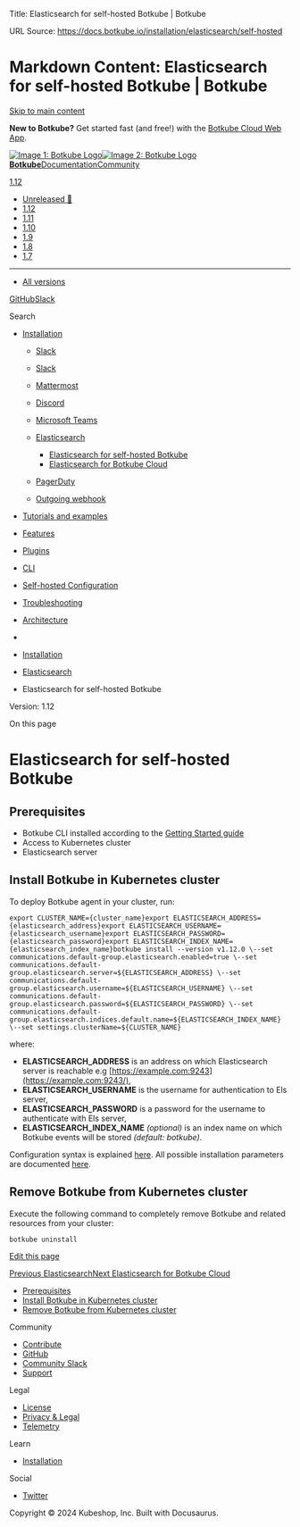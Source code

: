 Title: Elasticsearch for self-hosted Botkube | Botkube

URL Source: https://docs.botkube.io/installation/elasticsearch/self-hosted

Markdown Content:
Elasticsearch for self-hosted Botkube | Botkube
===============
       

[Skip to main content](https://docs.botkube.io/installation/elasticsearch/self-hosted#__docusaurus_skipToContent_fallback)

**New to Botkube?** Get started fast (and free!) with the [Botkube Cloud Web App](https://app.botkube.io/).

[![Image 1: Botkube Logo](https://docs.botkube.io/images/botkube-black.svg)![Image 2: Botkube Logo](https://docs.botkube.io/images/botkube-white.svg) **Botkube**](https://docs.botkube.io/)[Documentation](https://docs.botkube.io/)[Community](https://docs.botkube.io/community/contribute/)

[1.12](https://docs.botkube.io/)

*   [Unreleased 🚧](https://docs.botkube.io/next/installation/elasticsearch/self-hosted)
*   [1.12](https://docs.botkube.io/installation/elasticsearch/self-hosted)
*   [1.11](https://docs.botkube.io/1.11/installation/elasticsearch/self-hosted)
*   [1.10](https://docs.botkube.io/1.10/installation/elasticsearch/self-hosted)
*   [1.9](https://docs.botkube.io/1.9/installation/elasticsearch/self-hosted)
*   [1.8](https://docs.botkube.io/1.8/installation/elasticsearch/self-hosted)
*   [1.7](https://docs.botkube.io/1.7/installation/elasticsearch/self-hosted)
*   * * *
    
*   [All versions](https://docs.botkube.io/versions)

[GitHub](https://github.com/kubeshop/botkube)[Slack](https://join.botkube.io/)

Search

*   [Installation](https://docs.botkube.io/)
    
    *   [Slack](https://docs.botkube.io/installation/socketslack)
    *   [Slack](https://docs.botkube.io/installation/slack/)
        
    *   [Mattermost](https://docs.botkube.io/installation/mattermost/)
        
    *   [Discord](https://docs.botkube.io/installation/discord/)
        
    *   [Microsoft Teams](https://docs.botkube.io/installation/teams/)
    *   [Elasticsearch](https://docs.botkube.io/installation/elasticsearch/)
        
        *   [Elasticsearch for self-hosted Botkube](https://docs.botkube.io/installation/elasticsearch/self-hosted)
        *   [Elasticsearch for Botkube Cloud](https://docs.botkube.io/installation/elasticsearch/cloud)
    *   [PagerDuty](https://docs.botkube.io/installation/pagerduty/)
    *   [Outgoing webhook](https://docs.botkube.io/installation/webhook/)
        
*   [Tutorials and examples](https://docs.botkube.io/examples-and-tutorials/)
    
*   [Features](https://docs.botkube.io/features/event-notifications)
    
*   [Plugins](https://docs.botkube.io/plugins/)
    
*   [CLI](https://docs.botkube.io/cli/getting-started)
    
*   [Self-hosted Configuration](https://docs.botkube.io/self-hosted-configuration/)
    
*   [Troubleshooting](https://docs.botkube.io/troubleshooting/common-problems)
    
*   [Architecture](https://docs.botkube.io/architecture/)
    

*   [](https://docs.botkube.io/)
*   [Installation](https://docs.botkube.io/)
*   [Elasticsearch](https://docs.botkube.io/installation/elasticsearch/)
*   Elasticsearch for self-hosted Botkube

Version: 1.12

On this page

Elasticsearch for self-hosted Botkube
=====================================

Prerequisites[​](https://docs.botkube.io/installation/elasticsearch/self-hosted#prerequisites "Direct link to Prerequisites")
-----------------------------------------------------------------------------------------------------------------------------

*   Botkube CLI installed according to the [Getting Started guide](https://docs.botkube.io/cli/getting-started#installation)
*   Access to Kubernetes cluster
*   Elasticsearch server

Install Botkube in Kubernetes cluster[​](https://docs.botkube.io/installation/elasticsearch/self-hosted#install-botkube-in-kubernetes-cluster "Direct link to Install Botkube in Kubernetes cluster")
-----------------------------------------------------------------------------------------------------------------------------------------------------------------------------------------------------

To deploy Botkube agent in your cluster, run:

```
export CLUSTER_NAME={cluster_name}export ELASTICSEARCH_ADDRESS={elasticsearch_address}export ELASTICSEARCH_USERNAME={elasticsearch_username}export ELASTICSEARCH_PASSWORD={elasticsearch_password}export ELASTICSEARCH_INDEX_NAME={elasticsearch_index_name}botkube install --version v1.12.0 \--set communications.default-group.elasticsearch.enabled=true \--set communications.default-group.elasticsearch.server=${ELASTICSEARCH_ADDRESS} \--set communications.default-group.elasticsearch.username=${ELASTICSEARCH_USERNAME} \--set communications.default-group.elasticsearch.password=${ELASTICSEARCH_PASSWORD} \--set communications.default-group.elasticsearch.indices.default.name=${ELASTICSEARCH_INDEX_NAME} \--set settings.clusterName=${CLUSTER_NAME}
```

where:

*   **ELASTICSEARCH\_ADDRESS** is an address on which Elasticsearch server is reachable e.g [https://example.com:9243](https://example.com:9243/),
*   **ELASTICSEARCH\_USERNAME** is the username for authentication to Els server,
*   **ELASTICSEARCH\_PASSWORD** is a password for the username to authenticate with Els server,
*   **ELASTICSEARCH\_INDEX\_NAME** _(optional)_ is an index name on which Botkube events will be stored _(default: botkube)_.

Configuration syntax is explained [here](https://docs.botkube.io/self-hosted-configuration). All possible installation parameters are documented [here](https://docs.botkube.io/self-hosted-configuration/helm-chart-parameters).

Remove Botkube from Kubernetes cluster[​](https://docs.botkube.io/installation/elasticsearch/self-hosted#remove-botkube-from-kubernetes-cluster "Direct link to Remove Botkube from Kubernetes cluster")
--------------------------------------------------------------------------------------------------------------------------------------------------------------------------------------------------------

Execute the following command to completely remove Botkube and related resources from your cluster:

```
botkube uninstall
```

[Edit this page](https://github.com/kubeshop/botkube-docs/edit/main/versioned_docs/version-1.12/installation/elasticsearch/self-hosted.md)

[Previous Elasticsearch](https://docs.botkube.io/installation/elasticsearch/)[Next Elasticsearch for Botkube Cloud](https://docs.botkube.io/installation/elasticsearch/cloud)

*   [Prerequisites](https://docs.botkube.io/installation/elasticsearch/self-hosted#prerequisites)
*   [Install Botkube in Kubernetes cluster](https://docs.botkube.io/installation/elasticsearch/self-hosted#install-botkube-in-kubernetes-cluster)
*   [Remove Botkube from Kubernetes cluster](https://docs.botkube.io/installation/elasticsearch/self-hosted#remove-botkube-from-kubernetes-cluster)

Community

*   [Contribute](https://docs.botkube.io/community/contribute)
*   [GitHub](https://github.com/kubeshop/botkube)
*   [Community Slack](https://join.botkube.io/)
*   [Support](https://docs.botkube.io/support)

Legal

*   [License](https://docs.botkube.io/license)
*   [Privacy & Legal](https://botkube.io/privacy-policy)
*   [Telemetry](https://docs.botkube.io/telemetry)

Learn

*   [Installation](https://docs.botkube.io/)

Social

*   [Twitter](https://twitter.com/Botkube_io)

Copyright © 2024 Kubeshop, Inc. Built with Docusaurus.
